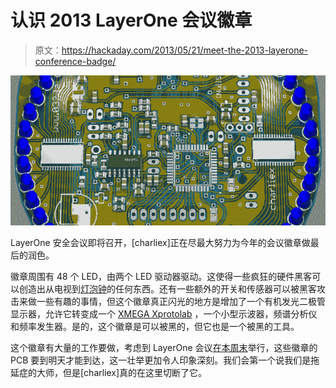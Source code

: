 # 认识 2013 LayerOne 会议徽章

> 原文：<https://hackaday.com/2013/05/21/meet-the-2013-layerone-conference-badge/>

![badge_2013-1838](img/ebea400562b8e8a566bdc90af287216c.png)

LayerOne 安全会议即将召开，[charliex]正在尽最大努力为今年的会议徽章做最后的润色。

徽章周围有 48 个 LED，由两个 LED 驱动器驱动。这使得一些疯狂的硬件黑客可以创造出从电视到[灯泡钟](http://hackaday.com/2010/08/28/prototyping-the-bulbdial-clock/)的任何东西。还有一些额外的开关和传感器可以被黑客攻击来做一些有趣的事情，但这个徽章真正闪光的地方是增加了一个有机发光二极管显示器，允许它转变成一个 [XMEGA Xprotolab](http://www.gabotronics.com/development-boards/xmega-xprotolab.htm) ，一个小型示波器，频谱分析仪和频率发生器。是的，这个徽章是可以被黑的，但它也是一个被黑的工具。

这个徽章有大量的工作要做，考虑到 LayerOne 会议[在本周末](http://www.layerone.org/layerone-this-weekend-pre-reg-closes-may-21st/)举行，这些徽章的 PCB 要到明天才能到达，这一壮举更加令人印象深刻。我们会第一个说我们是拖延症的大师，但是[charliex]真的在这里切断了它。